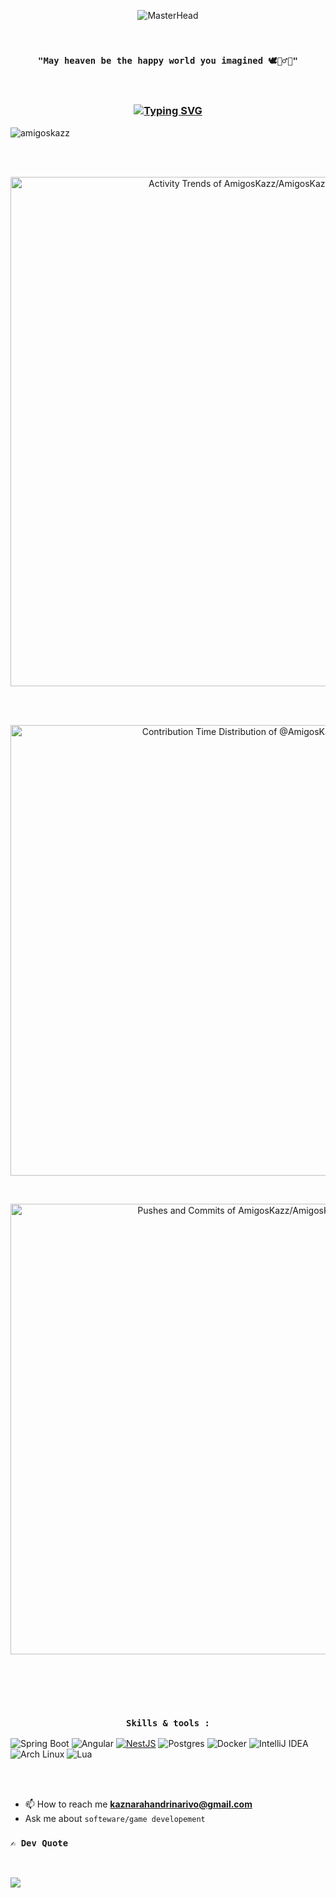 <div align="center">
  
  ![MasterHead](https://media1.tenor.com/m/4F6LXZy2_4kAAAAd/vegeta-under-the-rain.gif)

</div>


<br>


<div align="center">
  
 ### `"May heaven be the happy world you imagined 🕊🙇‍♂️😥"`

</div>

<br>

<h3 align="center">
  
 [![Typing SVG](https://readme-typing-svg.demolab.com?font=Press+Start+2P&size=18&duration=3000&pause=300&color=2D2FF7&random=false&width=435&lines=%F0%9F%92%BB+Enjoy+using+JAVA;%F0%9F%92%BB+Enjoy+using+TYPESCRIPT;%F0%9F%92%BB+Enjoy+using+RUST)](https://git.io/typing-svg)
</h3>


<p align="left"> <img src="https://komarev.com/ghpvc/?username=amigoskazz&label=Profile%20views&color=0e75b6&style=flat" alt="amigoskazz" /> </p>

<br><br>

<p align="center">
<a href="https://next.ossinsight.io/widgets/official/compose-activity-trends?repo_id=737280897" target="_blank" style="display: block" align="center">
  <picture>
    <source media="(prefers-color-scheme: dark)" srcset="https://next.ossinsight.io/widgets/official/compose-activity-trends/thumbnail.png?repo_id=737280897&image_size=auto&color_scheme=dark" width="815" height="auto">
    <img alt="Activity Trends of AmigosKazz/AmigosKazz - Last 28 days" src="https://next.ossinsight.io/widgets/official/compose-activity-trends/thumbnail.png?repo_id=737280897&image_size=auto&color_scheme=light" width="815" height="auto">
  </picture>
</a>
</p>
<br>
<br>

<p align="center">
<a href="https://next.ossinsight.io/widgets/official/analyze-user-contribution-time-distribution?period=all_times&user_id=127631298" target="_blank" style="display: block" align="center">
  <picture>
    <source media="(prefers-color-scheme: dark)" srcset="https://next.ossinsight.io/widgets/official/analyze-user-contribution-time-distribution/thumbnail.png?period=all_times&user_id=127631298&image_size=auto&color_scheme=dark" width="721" height="auto">
    <img alt="Contribution Time Distribution of @AmigosKazz" src="https://next.ossinsight.io/widgets/official/analyze-user-contribution-time-distribution/thumbnail.png?period=all_times&user_id=127631298&image_size=auto&color_scheme=light" width="721" height="auto">
  </picture>
</a>
</p>
<br>

<p align="center">
<a href="https://next.ossinsight.io/widgets/official/analyze-repo-pushes-and-commits-per-month?repo_id=737280897" target="_blank" style="display: block" align="center">
  <picture>
    <source media="(prefers-color-scheme: dark)" srcset="https://next.ossinsight.io/widgets/official/analyze-repo-pushes-and-commits-per-month/thumbnail.png?repo_id=737280897&image_size=auto&color_scheme=dark" width="721" height="auto">
    <img alt="Pushes and Commits of AmigosKazz/AmigosKazz" src="https://next.ossinsight.io/widgets/official/analyze-repo-pushes-and-commits-per-month/thumbnail.png?repo_id=737280897&image_size=auto&color_scheme=light" width="721" height="auto">
  </picture>
</a>
</p>
<br>

<br><br>


<h3 align="center">

  `Skills & tools :` 

</h3>

![Spring Boot](https://img.shields.io/badge/Spring_Boot-6DB33F?style=for-the-badge&logo=spring&logoColor=white)
![Angular](https://img.shields.io/badge/angular-%23DD0031.svg?style=for-the-badge&logo=angular&logoColor=white)
[![NestJS](https://img.shields.io/badge/nestjs-%23E0234E.svg?style=for-the-badge&logo=nestjs&logoColor=white)](https://nestjs.com/)
![Postgres](https://img.shields.io/badge/postgres-%23316192.svg?style=for-the-badge&logo=postgresql&logoColor=white)
![Docker](https://img.shields.io/badge/docker-%230db7ed.svg?style=for-the-badge&logo=docker&logoColor=white)
![IntelliJ IDEA](https://img.shields.io/badge/IntelliJ_IDEA-000000?style=for-the-badge&logo=intellij-idea&logoColor=white)
![Arch Linux](https://img.shields.io/badge/Arch_Linux-1793D1?style=for-the-badge&logo=arch-linux&logoColor=white)
![Lua](https://img.shields.io/badge/lua-%232C2D72.svg?style=for-the-badge&logo=lua&logoColor=white)


<br><br>

- 📫 How to reach me **kaznarahandrinarivo@gmail.com**
- Ask me about `softeware/game developement`
<p align="center">

### `✍️ Dev Quote`
  
</p>
<br>

![](https://quotes-github-readme.vercel.app/api?type=horizontal&theme=radical)
